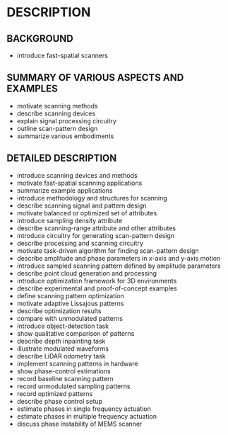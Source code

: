# DESCRIPTION

## BACKGROUND

- introduce fast-spatial scanners

## SUMMARY OF VARIOUS ASPECTS AND EXAMPLES

- motivate scanning methods
- describe scanning devices
- explain signal processing circuitry
- outline scan-pattern design
- summarize various embodiments

## DETAILED DESCRIPTION

- introduce scanning devices and methods
- motivate fast-spatial scanning applications
- summarize example applications
- introduce methodology and structures for scanning
- describe scanning signal and pattern design
- motivate balanced or optimized set of attributes
- introduce sampling density attribute
- describe scanning-range attribute and other attributes
- introduce circuitry for generating scan-pattern design
- describe processing and scanning circuitry
- motivate task-driven algorithm for finding scan-pattern design
- describe amplitude and phase parameters in x-axis and y-axis motion
- introduce sampled scanning pattern defined by amplitude parameters
- describe point cloud generation and processing
- introduce optimization framework for 3D environments
- describe experimental and proof-of-concept examples
- define scanning pattern optimization
- motivate adaptive Lissajous patterns
- describe optimization results
- compare with unmodulated patterns
- introduce object-detection task
- show qualitative comparison of patterns
- describe depth inpainting task
- illustrate modulated waveforms
- describe LiDAR odometry task
- implement scanning patterns in hardware
- show phase-control estimations
- record baseline scanning pattern
- record unmodulated sampling patterns
- record optimized patterns
- describe phase control setup
- estimate phases in single frequency actuation
- estimate phases in multiple frequency actuation
- discuss phase instability of MEMS scanner

